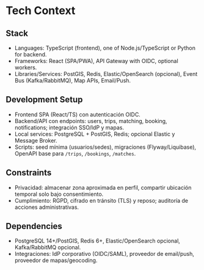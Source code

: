 # Tech Context

## Stack
- Languages: TypeScript (frontend), one of Node.js/TypeScript or Python for backend.
- Frameworks: React (SPA/PWA), API Gateway with OIDC, optional workers.
- Libraries/Services: PostGIS, Redis, Elastic/OpenSearch (opcional), Event Bus (Kafka/RabbitMQ), Map APIs, Email/Push.

## Development Setup
- Frontend SPA (React/TS) con autenticación OIDC.
- Backend/API con endpoints: users, trips, matching, booking, notifications; integración SSO/IdP y mapas.
- Local services: PostgreSQL + PostGIS, Redis; opcional Elastic y Message Broker.
- Scripts: seed mínima (usuarios/sedes), migraciones (Flyway/Liquibase), OpenAPI base para `/trips`, `/bookings`, `/matches`.

## Constraints
- Privacidad: almacenar zona aproximada en perfil, compartir ubicación temporal solo bajo consentimiento.
- Cumplimiento: RGPD, cifrado en tránsito (TLS) y reposo; auditoría de acciones administrativas.

## Dependencies
- PostgreSQL 14+/PostGIS, Redis 6+, Elastic/OpenSearch opcional, Kafka/RabbitMQ opcional.
- Integraciones: IdP corporativo (OIDC/SAML), proveedor de email/push, proveedor de mapas/geocoding.
